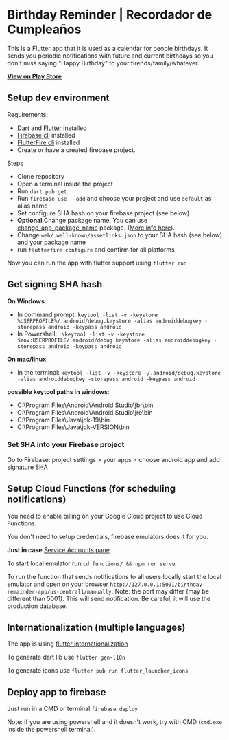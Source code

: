 # Birthday Reminder | Recordador de Cumpleaños

This is a Flutter app that it is used as a calendar for people birthdays.
It sends you periodic notifications with future and current birthdays so you don't miss
saying "Happy Birthday" to your firends/family/whatever.

[**View on Play Store**](https://play.google.com/store/apps/details?id=net.tomascichero.birthdayremainder)

## Setup dev environment

Requirements:

- [Dart](https://dart.dev/) and [Flutter](https://flutter.dev/) installed
- [Firebase cli](https://firebase.google.com/docs/cli) installed
- [FlutterFire cli](https://firebase.google.com/docs/flutter/setup?platform=android) installed
- Create or have a created firebase project.

Steps

- Clone repository
- Open a terminal inside the project
- Run `dart pub get`
- Run `firebase use --add` and choose your project and use `default` as alias name
- Set configure SHA hash on your firebase project (see below)
- **Optional** Change package name. You can use [change_app_package_name](https://pub.dev/packages/change_app_package_name) package. ([More info here](https://stackoverflow.com/questions/51534616/how-to-change-package-name-in-flutter)).
- Change `web/.well-known/assetlinks.json` to your SHA hash (see below) and your package name 
- run `flutterfire configure` and confirm for all platforms

Now you can run the app with flutter support using `flutter run`

## Get signing SHA hash

**On Windows**:

- In command prompt: `keytool -list -v -keystore %USERPROFILE%/.android/debug.keystore -alias androiddebugkey -storepass android -keypass android`
- In Powershell: `.\keytool -list -v -keystore $env:USERPROFILE/.android/debug.keystore -alias androiddebugkey -storepass android -keypass android`

**On mac/linux**:

- In the terminal: `keytool -list -v -keystore ~/.android/debug.keystore -alias androiddebugkey -storepass android -keypass android`

**possible keytool paths in windows**:

- C:\Program Files\Android\Android Studio\jbr\bin
- C:\Program Files\Android\Android Studio\jre\bin
- C:\Program Files\Java\jdk-19\bin
- C:\Program Files\Java\jdk-VERSION\bin

### Set SHA into your Firebase project

Go to Firebase: project settings > your apps > choose android app and add signature SHA

## Setup Cloud Functions (for scheduling notifications)

You need to enable billing on your Google Cloud project to use Cloud Functions.

You don't need to setup credentials, firebase emulators does it for you.

**Just in case** [Service Accounts pane](https://console.cloud.google.com/iam-admin/serviceaccounts)

To start local emulator run `cd functions/ && npm run serve`

To run the function that sends notifications to all users locally start the local emulator and open on your browser `http://127.0.0.1:5001/birthday-remainder-app/us-central1/manually`. Note: the port may differ (may be different than 5001). This will send notification. Be careful, it will use the production database.

## Internationalization (multiple languages)

The app is using [flutter internationalization](https://docs.flutter.dev/development/accessibility-and-localization/internationalization)

To generate dart lib use `flutter gen-l10n`

To generate icons use `flutter pub run flutter_launcher_icons`

## Deploy app to firebase

Just run in a CMD or terminal `firebase deploy`

Note: if you are using powershell and it doesn't work, try with CMD (`cmd.exe` inside the powershell terminal).
